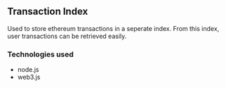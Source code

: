 ## Transaction Index ##
Used to store ethereum transactions in a seperate index. From this index, user transactions can be retrieved easily.

### Technologies used ###
* node.js
* web3.js
